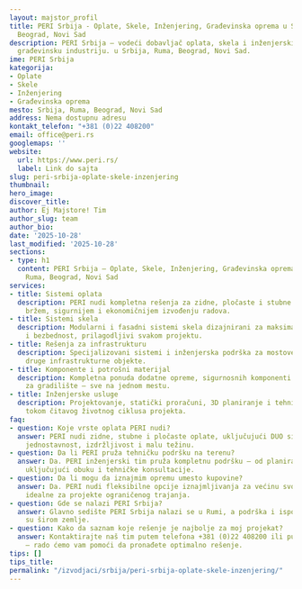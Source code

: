```yaml
---
layout: majstor_profil
title: PERI Srbija - Oplate, Skele, Inženjering, Građevinska oprema u Srbija, Ruma,
  Beograd, Novi Sad
description: PERI Srbija – vodeći dobavljač oplata, skela i inženjerskih rešenja za
  građevinsku industriju. u Srbija, Ruma, Beograd, Novi Sad.
ime: PERI Srbija
kategorija:
- Oplate
- Skele
- Inženjering
- Građevinska oprema
mesto: Srbija, Ruma, Beograd, Novi Sad
address: Nema dostupnu adresu
kontakt_telefon: "+381 (0)22 408200"
email: office@peri.rs
googlemaps: ''
website:
  url: https://www.peri.rs/
  label: Link do sajta
slug: peri-srbija-oplate-skele-inzenjering
thumbnail:
hero_image:
discover_title:
author: Ej Majstore! Tim
author_slug: team
author_bio:
date: '2025-10-28'
last_modified: '2025-10-28'
sections:
- type: h1
  content: PERI Srbija – Oplate, Skele, Inženjering, Građevinska oprema u Srbija,
    Ruma, Beograd, Novi Sad
services:
- title: Sistemi oplata
  description: PERI nudi kompletna rešenja za zidne, pločaste i stubne oplate, namenjene
    bržem, sigurnijem i ekonomičnijem izvođenju radova.
- title: Sistemi skela
  description: Modularni i fasadni sistemi skela dizajnirani za maksimalnu stabilnost
    i bezbednost, prilagodljivi svakom projektu.
- title: Rešenja za infrastrukturu
  description: Specijalizovani sistemi i inženjerska podrška za mostove, tunele i
    druge infrastrukturne objekte.
- title: Komponente i potrošni materijal
  description: Kompletna ponuda dodatne opreme, sigurnosnih komponenti i materijala
    za gradilište – sve na jednom mestu.
- title: Inženjerske usluge
  description: Projektovanje, statički proračuni, 3D planiranje i tehnička podrška
    tokom čitavog životnog ciklusa projekta.
faq:
- question: Koje vrste oplata PERI nudi?
  answer: PERI nudi zidne, stubne i pločaste oplate, uključujući DUO sistem koji kombinuje
    jednostavnost, izdržljivost i malu težinu.
- question: Da li PERI pruža tehničku podršku na terenu?
  answer: Da. PERI inženjerski tim pruža kompletnu podršku – od planiranja do montaže,
    uključujući obuku i tehničke konsultacije.
- question: Da li mogu da iznajmim opremu umesto kupovine?
  answer: Da. PERI nudi fleksibilne opcije iznajmljivanja za većinu svojih sistema,
    idealne za projekte ograničenog trajanja.
- question: Gde se nalazi PERI Srbija?
  answer: Glavno sedište PERI Srbija nalazi se u Rumi, a podrška i isporuka dostupne
    su širom zemlje.
- question: Kako da saznam koje rešenje je najbolje za moj projekat?
  answer: Kontaktirajte naš tim putem telefona +381 (0)22 408200 ili putem sajta peri.rs
    – rado ćemo vam pomoći da pronađete optimalno rešenje.
tips: []
tips_title:
permalink: "/izvodjaci/srbija/peri-srbija-oplate-skele-inzenjering/"
---
```

